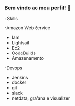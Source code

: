 ### Bem vindo ao meu perfil! 👋

<!--
**alexandre-tecld/alexandre-tecld** is a ✨ _special_ ✨ repository because its `README.md` (this file) appears on your GitHub profile.
-->
: Skills

-Amazon Web Service
- Iam
- Lightsail 
- Ec2
- CodeBuilds
- Amazenamento 

-Devops
- Jenkins
- docker
- git
- slack
- netdata, grafana e visualizer
